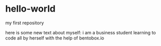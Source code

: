 hello-world
===========

my first repository

here is some new text about myself: i am a business student learning to code all by herself with the help of bentobox.io
